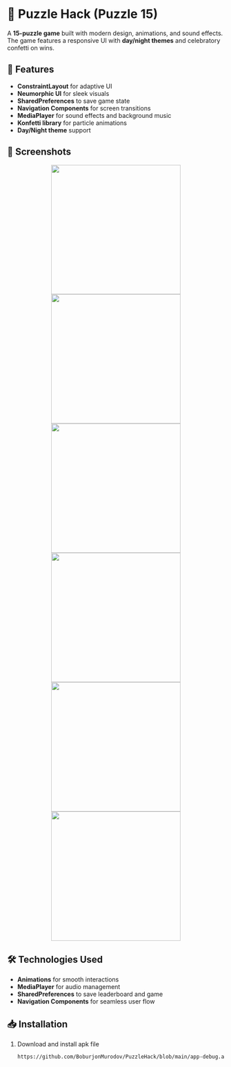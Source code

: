 # 🧩 Puzzle Hack (Puzzle 15)

A **15-puzzle game** built with modern design, animations, and sound effects. The game features a responsive UI with **day/night themes** and celebratory confetti on wins.

## 🚀 Features
- **ConstraintLayout** for adaptive UI  
- **Neumorphic UI** for sleek visuals  
- **SharedPreferences** to save game state  
- **Navigation Components** for screen transitions  
- **MediaPlayer** for sound effects and background music  
- **Konfetti library** for particle animations  
- **Day/Night theme** support  

## 📸 Screenshots
<p align="center">
  <img src="./Screenshot_20241025_154713_PuzzleHack.jpg" width="300"/>
  <img src="./Screenshot_20241025_154718_PuzzleHack.jpg" width="300"/>
  <img src="./Screenshot_20241025_154957_PuzzleHack.jpg" width="300"/>
  <img src="./Screenshot_20241025_155004_PuzzleHack.jpg" width="300"/>
  <img src="./Screenshot_20241025_155011_PuzzleHack.jpg" width="300"/>
  <img src="./Screenshot_20241025_154723_PuzzleHack.jpg" width="300"/>
</p>

## 🛠️ Technologies Used
- **Animations** for smooth interactions  
- **MediaPlayer** for audio management  
- **SharedPreferences** to save leaderboard and game
- **Navigation Components** for seamless user flow  

## 📥 Installation
1. Download and install apk file
   ```bash
   https://github.com/BoburjonMurodov/PuzzleHack/blob/main/app-debug.apk
